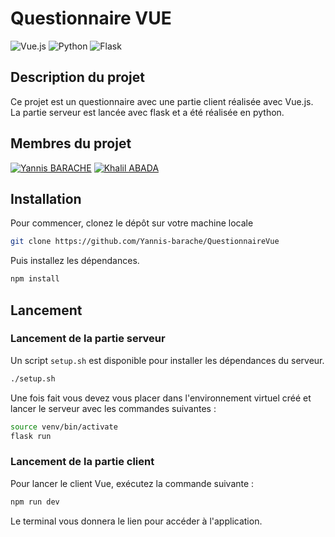 # Questionnaire VUE 

![Vue.js](https://img.shields.io/badge/Vue.js-4FC08D?style=for-the-badge&logo=vue.js&logoColor=white)
![Python](https://img.shields.io/badge/Python-3776AB?style=for-the-badge&logo=python&logoColor=white)
![Flask](https://img.shields.io/badge/Flask-000000?style=for-the-badge&logo=flask&logoColor=white)


## Description du projet

Ce projet est un questionnaire avec une partie client réalisée avec Vue.js.
La partie serveur est lancée avec flask et a été réalisée en python.

## Membres du projet

[![Yannis BARACHE](https://img.shields.io/badge/Yannis%20Barache-000000?style=for-the-badge&logo=github&logoColor=white)](https://github.com/Yannis-barache)
[![Khalil ABADA](https://img.shields.io/badge/Khalil%20Abada-000000?style=for-the-badge&logo=github&logoColor=white)](https://github.com/Khalil-45)

## Installation

Pour commencer, clonez le dépôt sur votre machine locale 

```bash
git clone https://github.com/Yannis-barache/QuestionnaireVue
``` 

Puis installez les dépendances.
```bash
npm install
```

## Lancement 

### Lancement de la partie serveur

Un script `setup.sh` est disponible pour installer les dépendances du serveur.

```bash
./setup.sh
```

Une fois fait vous devez vous placer dans l'environnement virtuel créé et lancer le serveur avec les commandes suivantes : 

```bash
source venv/bin/activate
flask run
```

### Lancement de la partie client
Pour lancer le client Vue, exécutez la commande suivante : 

```bash
npm run dev
```
Le terminal vous donnera le lien pour accéder à l'application.



